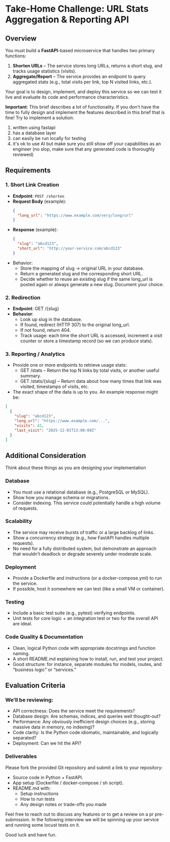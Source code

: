 # Take-Home Challenge: URL Stats Aggregation & Reporting API

## Overview

You must build a **FastAPI**-based microservice that handles two primary functions:

1. **Shorten URLs** – The service stores long URLs, returns a short slug, and tracks usage statistics (visits).  
2. **Aggregate/Report** – The service provides an endpoint to query aggregated stats (e.g., total visits per link, top N visited links, etc.).  

Your goal is to design, implement, and deploy this service so we can test it live and evaluate its code and performance characteristics.

**Important**: This brief describes a lot of functionality. If you don't have the time to fully design and implement the features described in this brief that is fine!
Try to implement a solution:
1. written using fastapi
2. has a database layer
3. can easily be run locally for testing
4. it's ok to use AI but make sure you still show off your capabilities as an engineer (no slop, make sure that any generated code is thoroughly reviewed)

## Requirements

### 1. Short Link Creation

- **Endpoint**: `POST /shorten`
- **Request Body** (example):
  ```json
  {
    "long_url": "https://www.example.com/very/long/url"
  }
  ```
- **Response** (example):
  ```json
  {
    "slug": "abcd123",
    "short_url": "http://your-service.com/abcd123"
  }
  ```
- Behavior:
  - Store the mapping of slug → original URL in your database.
  - Return a generated slug and the corresponding short URL.
  - Decide whether to reuse an existing slug if the same long_url is posted again or always generate a new slug. Document your choice.
 
### 2. Redirection

- **Endpoint**: GET /{slug}
- **Behavior**:
  - Look up slug in the database.
  - If found, redirect (HTTP 307) to the original long_url.
  - If not found, return 404.
  - Track usage: each time the short URL is accessed, increment a visit counter or store a timestamp record (so we can produce stats).

### 3. Reporting / Analytics
- Provide one or more endpoints to retrieve usage stats:
  - GET /stats – Return the top N links by total visits, or another useful summary.
  - GET /stats/{slug} – Return data about how many times that link was visited, timestamps of visits, etc.
- The exact shape of the data is up to you. An example response might be:
```json
[
  {
    "slug": "abcd123",
    "long_url": "https://www.example.com/...",
    "visits": 42,
    "last_visit": "2025-12-01T13:00:00Z"
  }
]
```

## Additional Consideration
Think about these things as you are designing your implementation

### Database
- You must use a relational database (e.g., PostgreSQL or MySQL).
- Show how you manage schema or migrations.
- Consider indexing. This service could potentially handle a high volume of requests.

### Scalability
- The service may receive bursts of traffic or a large backlog of links.
- Show a concurrency strategy (e.g., how FastAPI handles multiple requests).
- No need for a fully distributed system, but demonstrate an approach that wouldn’t deadlock or degrade severely under moderate scale.

### Deployment
- Provide a Dockerfile and instructions (or a docker-compose.yml) to run the service.
- If possible, host it somewhere we can test (like a small VM or container).

### Testing
- Include a basic test suite (e.g., pytest) verifying endpoints.
- Unit tests for core logic + an integration test or two for the overall API are ideal.

### Code Quality & Documentation
- Clean, logical Python code with appropriate docstrings and function naming.
- A short README.md explaining how to install, run, and test your project.
- Good structure: for instance, separate modules for models, routes, and “business logic” or “services.”


## Evaluation Criteria

### We’ll be reviewing:
- API correctness: Does the service meet the requirements?
- Database design: Are schemas, indices, and queries well thought-out?
- Performance: Any obviously inefficient design choices (e.g., storing massive data in memory, no indexing)?
- Code clarity: Is the Python code idiomatic, maintainable, and logically separated?
- Deployment: Can we hit the API?

### Deliverables
Please fork the provided Git repository and submit a link to your repository:

- Source code in Python + FastAPI.
- App setup (Dockerfile / docker-compose / sh script).
- README.md with:
  - Setup instructions
  - How to run tests
  - Any design notes or trade-offs you made

Feel free to reach out to discuss any features or to get a review on a pr pre-submission.
In the following interview we will be spinning up your service and running some locust tests on it.

Good luck and have fun.
